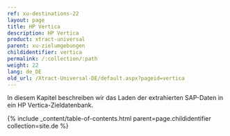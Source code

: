```yaml
---
ref: xu-destinations-22
layout: page
title: HP Vertica
description: HP Vertica
product: xtract-universal
parent: xu-zielumgebungen
childidentifier: vertica
permalink: /:collection/:path
weight: 22
lang: de_DE
old_url: /Xtract-Universal-DE/default.aspx?pageid=vertica
---
```


In diesem Kapitel beschreiben wir das Laden der extrahierten SAP-Daten in ein HP Vertica-Zieldatenbank.


{% include _content/table-of-contents.html parent=page.childidentifier collection=site.de %}